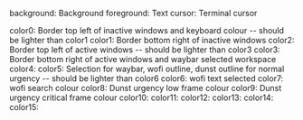 background: Background
foreground: Text
cursor: Terminal cursor

color0: Border top left of inactive windows and keyboard colour -- should be lighter than color1
color1: Border bottom right of inactive windows
color2: Border top left of active windows -- should be lighter than color3
color3: Border bottom right of active windows and waybar selected workspace
color4:
color5: Selection for waybar, wofi outline, dunst outline for normal urgency -- should be lighter than color6
color6: wofi text selected
color7: wofi search colour
color8: Dunst urgency low frame colour
color9: Dunst urgency critical frame colour
color10:
color11:
color12:
color13:
color14:
color15:
